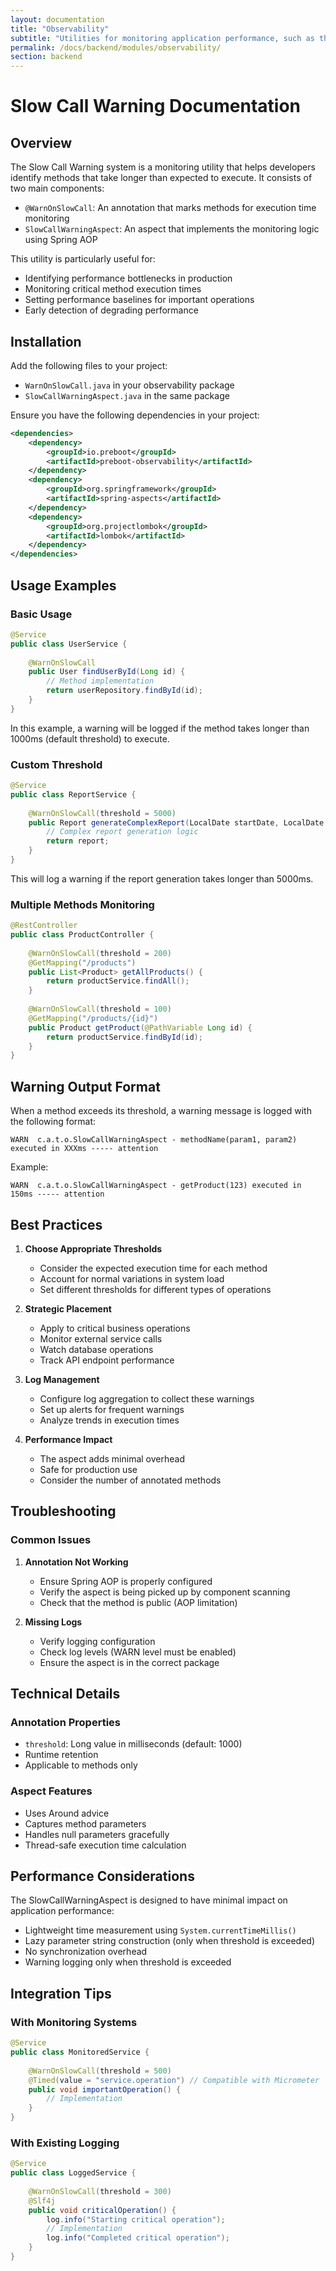 ```yaml
---
layout: documentation
title: "Observability"
subtitle: "Utilities for monitoring application performance, such as the @WarnOnSlowCall aspect."
permalink: /docs/backend/modules/observability/
section: backend
---
```

# Slow Call Warning Documentation

## Overview
The Slow Call Warning system is a monitoring utility that helps developers identify methods that take longer than expected to execute. It consists of two main components:

- `@WarnOnSlowCall`: An annotation that marks methods for execution time monitoring
- `SlowCallWarningAspect`: An aspect that implements the monitoring logic using Spring AOP

This utility is particularly useful for:
- Identifying performance bottlenecks in production
- Monitoring critical method execution times
- Setting performance baselines for important operations
- Early detection of degrading performance

## Installation

Add the following files to your project:
- `WarnOnSlowCall.java` in your observability package
- `SlowCallWarningAspect.java` in the same package

Ensure you have the following dependencies in your project:
```xml
<dependencies>
    <dependency>
        <groupId>io.preboot</groupId>
        <artifactId>preboot-observability</artifactId>
    </dependency>
    <dependency>
        <groupId>org.springframework</groupId>
        <artifactId>spring-aspects</artifactId>
    </dependency>
    <dependency>
        <groupId>org.projectlombok</groupId>
        <artifactId>lombok</artifactId>
    </dependency>
</dependencies>
```

## Usage Examples

### Basic Usage
```java
@Service
public class UserService {
    
    @WarnOnSlowCall
    public User findUserById(Long id) {
        // Method implementation
        return userRepository.findById(id);
    }
}
```
In this example, a warning will be logged if the method takes longer than 1000ms (default threshold) to execute.

### Custom Threshold
```java
@Service
public class ReportService {
    
    @WarnOnSlowCall(threshold = 5000)
    public Report generateComplexReport(LocalDate startDate, LocalDate endDate) {
        // Complex report generation logic
        return report;
    }
}
```
This will log a warning if the report generation takes longer than 5000ms.

### Multiple Methods Monitoring
```java
@RestController
public class ProductController {
    
    @WarnOnSlowCall(threshold = 200)
    @GetMapping("/products")
    public List<Product> getAllProducts() {
        return productService.findAll();
    }
    
    @WarnOnSlowCall(threshold = 100)
    @GetMapping("/products/{id}")
    public Product getProduct(@PathVariable Long id) {
        return productService.findById(id);
    }
}
```

## Warning Output Format

When a method exceeds its threshold, a warning message is logged with the following format:
```
WARN  c.a.t.o.SlowCallWarningAspect - methodName(param1, param2) executed in XXXms ----- attention
```

Example:
```
WARN  c.a.t.o.SlowCallWarningAspect - getProduct(123) executed in 150ms ----- attention
```

## Best Practices

1. **Choose Appropriate Thresholds**
    - Consider the expected execution time for each method
    - Account for normal variations in system load
    - Set different thresholds for different types of operations

2. **Strategic Placement**
    - Apply to critical business operations
    - Monitor external service calls
    - Watch database operations
    - Track API endpoint performance

3. **Log Management**
    - Configure log aggregation to collect these warnings
    - Set up alerts for frequent warnings
    - Analyze trends in execution times

4. **Performance Impact**
    - The aspect adds minimal overhead
    - Safe for production use
    - Consider the number of annotated methods

## Troubleshooting

### Common Issues

1. **Annotation Not Working**
    - Ensure Spring AOP is properly configured
    - Verify the aspect is being picked up by component scanning
    - Check that the method is public (AOP limitation)

2. **Missing Logs**
    - Verify logging configuration
    - Check log levels (WARN level must be enabled)
    - Ensure the aspect is in the correct package

## Technical Details

### Annotation Properties
- `threshold`: Long value in milliseconds (default: 1000)
- Runtime retention
- Applicable to methods only

### Aspect Features
- Uses Around advice
- Captures method parameters
- Handles null parameters gracefully
- Thread-safe execution time calculation

## Performance Considerations

The SlowCallWarningAspect is designed to have minimal impact on application performance:
- Lightweight time measurement using `System.currentTimeMillis()`
- Lazy parameter string construction (only when threshold is exceeded)
- No synchronization overhead
- Warning logging only when threshold is exceeded

## Integration Tips

### With Monitoring Systems
```java
@Service
public class MonitoredService {
    
    @WarnOnSlowCall(threshold = 500)
    @Timed(value = "service.operation") // Compatible with Micrometer
    public void importantOperation() {
        // Implementation
    }
}
```

### With Existing Logging
```java
@Service
public class LoggedService {
    
    @WarnOnSlowCall(threshold = 300)
    @Slf4j
    public void criticalOperation() {
        log.info("Starting critical operation");
        // Implementation
        log.info("Completed critical operation");
    }
}
```
